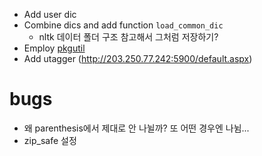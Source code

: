 - Add user dic
- Combine dics and add function `load_common_dic`
    - nltk 데이터 폴더 구조 참고해서 그처럼 저장하기?
- Employ [pkgutil](https://docs.python.org/2/library/pkgutil.html)
- Add utagger (http://203.250.77.242:5900/default.aspx)

# bugs
- 왜 parenthesis에서 제대로 안 나뉠까? 또 어떤 경우엔 나뉨...
- zip_safe 설정

